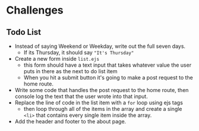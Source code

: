 # Challenges

## Todo List

- Instead of saying Weekend or Weekday, write out the full seven days.
  - If its Thursday, it should say `"It's Thursday"`
- Create a new form inside `list.ejs`
  - this form should have a text input that takes whatever value the user puts in there as the next to do list item
  - When you hit a submit button it's going to make a post request to the home route.
- Write some code that handles the post request to the home route, then console log the text that the user wrote into that input.
- Replace the line of code in the list item with a `for` loop using ejs tags
  - then loop through all of the items in the array and create a single `<li>` that contains every single item inside the array.
- Add the header and footer to the about page.